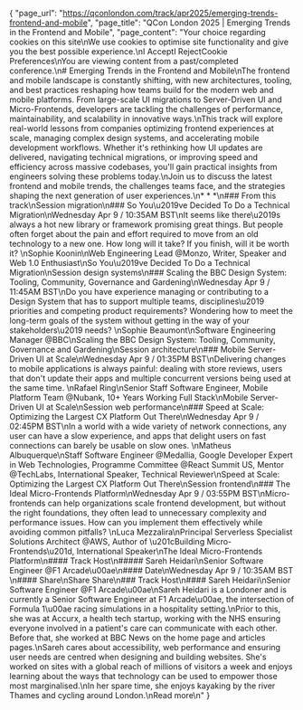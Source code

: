 {
    "page_url": "https://qconlondon.com/track/apr2025/emerging-trends-frontend-and-mobile",
    "page_title": "QCon London 2025 | Emerging Trends in the Frontend and Mobile",
    "page_content": "Your choice regarding cookies on this site\nWe use cookies to optimise site functionality and give you the best possible experience.\nI AcceptI RejectCookie Preferences\nYou are viewing content from a past/completed conference.\n# Emerging Trends in the Frontend and Mobile\nThe frontend and mobile landscape is constantly shifting, with new architectures, tooling, and best practices reshaping how teams build for the modern web and mobile platforms. From large-scale UI migrations to Server-Driven UI and Micro-Frontends, developers are tackling the challenges of performance, maintainability, and scalability in innovative ways.\nThis track will explore real-world lessons from companies optimizing frontend experiences at scale, managing complex design systems, and accelerating mobile development workflows. Whether it's rethinking how UI updates are delivered, navigating technical migrations, or improving speed and efficiency across massive codebases, you'll gain practical insights from engineers solving these problems today.\nJoin us to discuss the latest frontend and mobile trends, the challenges teams face, and the strategies shaping the next generation of user experiences.\n* * *\n### From this track\nSession migration\n### So You\u2019ve Decided To Do a Technical Migration\nWednesday Apr 9 / 10:35AM BST\nIt seems like there\u2019s always a hot new library or framework promising great things. But people often forget about the pain and effort required to move from an old technology to a new one. How long will it take? If you finish, will it be worth it? \nSophie Koonin\nWeb Engineering Lead @Monzo, Writer, Speaker and Web 1.0 Enthusiast\nSo You\u2019ve Decided To Do a Technical Migration\nSession design systems\n### Scaling the BBC Design System: Tooling, Community, Governance and Gardening\nWednesday Apr 9 / 11:45AM BST\nDo you have experience managing or contributing to a Design System that has to support multiple teams, disciplines\u2019 priorities and competing product requirements? Wondering how to meet the long-term goals of the system without getting in the way of your stakeholders\u2019 needs? \nSophie Beaumont\nSoftware Engineering Manager @BBC\nScaling the BBC Design System: Tooling, Community, Governance and Gardening\nSession architecture\n### Mobile Server-Driven UI at Scale\nWednesday Apr 9 / 01:35PM BST\nDelivering changes to mobile applications is always painful: dealing with store reviews, users that don't update their apps and multiple concurrent versions being used at the same time. \nRafael Ring\nSenior Staff Software Engineer, Mobile Platform Team @Nubank, 10+ Years Working Full Stack\nMobile Server-Driven UI at Scale\nSession web performance\n### Speed at Scale: Optimizing the Largest CX Platform Out There\nWednesday Apr 9 / 02:45PM BST\nIn a world with a wide variety of network connections, any user can have a slow experience, and apps that delight users on fast connections can barely be usable on slow ones. \nMatheus Albuquerque\nStaff Software Engineer @Medallia, Google Developer Expert in Web Technologies, Programme Committee @React Summit US, Mentor @TechLabs, International Speaker, Technical Reviewer\nSpeed at Scale: Optimizing the Largest CX Platform Out There\nSession frontend\n### The Ideal Micro-Frontends Platform\nWednesday Apr 9 / 03:55PM BST\nMicro-frontends can help organizations scale frontend development, but without the right foundations, they often lead to unnecessary complexity and performance issues. How can you implement them effectively while avoiding common pitfalls? \nLuca Mezzalira\nPrincipal Serverless Specialist Solutions Architect @AWS, Author of \u201cBuilding Micro-Frontends\u201d, International Speaker\nThe Ideal Micro-Frontends Platform\n#### Track Host\n##### Sareh Heidari\nSenior Software Engineer @F1 Arcade\u00ae\n#### Date\nWednesday Apr 9 / 10:35AM BST \n#### Share\nShare Share\n### Track Host\n#### Sareh Heidari\nSenior Software Engineer @F1 Arcade\u00ae\nSareh Heidari is a Londoner and is currently a Senior Software Engineer at F1 Arcade\u00ae, the intersection of Formula 1\u00ae racing simulations in a hospitality setting.\nPrior to this, she was at Accurx, a health tech startup, working with the NHS ensuring everyone involved in a patient's care can communicate with each other. Before that, she worked at BBC News on the home page and articles pages.\nSareh cares about accessibility, web performance and ensuring user needs are centred when designing and building websites. She's worked on sites with a global reach of millions of visitors a week and enjoys learning about the ways that technology can be used to empower those most marginalised.\nIn her spare time, she enjoys kayaking by the river Thames and cycling around London.\nRead more\n"
}